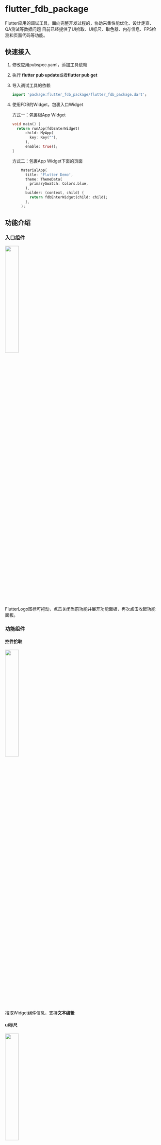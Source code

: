# flutter_fdb_package
Flutter应用的调试工具，面向完整开发过程的，协助采集性能优化、设计走查、QA测试等数据问题
目前已经提供了UI拾取、UI标尺、取色器、内存信息、FPS检测和页面代码等功能。

## 快速接入
1. 修改应用pubspec.yaml，添加工具依赖

   

2. 执行 **flutter pub update**或者**flutter pub get**

   

3. 导入调试工具的依赖

   ```dart
   import 'package:flutter_fdb_package/flutter_fdb_package.dart';
   ```

   

4. 使用FDB的Widget，包裹入口Widget

   方式一：包裹根App Widget

   ```dart
   void main() {
     return runApp(fdbEnterWidget(
         child: MyApp(
           key: Key(""),
         ),
         enable: true));
   }
   ```

   方式二：包裹App Widget下面的页面

   ```dart
       MaterialApp(
         title: 'Flutter Demo',
         theme: ThemeData(
           primarySwatch: Colors.blue,
         ),
         builder: (context, child) {
           return fdbEnterWidget(child: child);
         },
       );
   ```

## 功能介绍

### 入口组件


<div align=left>
<img src=assets/entry_widget.gif  width=30%/>
</div>

FlutterLogo图标可拖动，点击关闭当前功能并展开功能面板，再次点击收起功能面板。

### 功能组件

#### 控件拾取

<div align=left>
<img src=assets/widget_kit.gif  width=30%/>
</div>


拾取Widget组件信息，支持**文本编辑**

#### ui标尺

<div align=left>
<img src=assets/ui_ruler.png  width=30%/>
</div>

可自动拖动的UI标尺，用于辅助**对齐、尺寸**等需求

#### 取色器

<div align=left>
<img src=assets/color.png  width=30%/>
</div>

可以拾取屏幕上任意点的像素，辅助取色



#### 帧率检测

<div align=left>
<img src=assets/fps.png  width=30%/>
</div>

查看一段时间内的帧率信息



#### 内存信息

<div align=left>
<img src=assets/memory.gif  width=30%/>
</div>


查询总内存和已使用内存，分组查看类内存，以及对象详情



#### 页面代码

<div align=left>
<img src=assets/code.gif  width=30%/>
</div>


默认展示当前页面代码，可编辑查询任意仓库的代码



### 自定义组件

1. 继承FDBKit，实现抽象方法

   ```dart
   abstract class FDBKit {
     /// 工具在面板上的名字
     String get name;
   
     /// 工具点击的回调
     void onTrigger();
   
     /// 工具点击之后 在程序上显示的widget 比如是检测类型的、拖动类型的
     Widget buildWidget(BuildContext context);
   
     /// 工具在面板上展示的图片
     ImageProvider get iconImageProvider;
   
     /// 面板隐藏和展示的回调
     void contentWidgetVisibilityChange(bool visibility) {}
   }
   
   class CustomKit extends FDBKit{
     @override
     Widget buildWidget(BuildContext context) {
       return null;
     }
   
     @override
     ImageProvider get iconImageProvider => null;
   
     @override
     String get name => null;
   
     @override
     void onTrigger() {
     }
     
   }
   ```

   

2. 在入口执行之前**注册插件**

   ```dart
   FDBKitsManager.instance.register(CustomKit())
   ```

   

### 注意事项

目前仅支持Flutter1.12以上版本以上，并且，作为调试工具本应用只对非Release模式有效

### 参考以及引用

https://pub.flutter-io.cn/packages/shared_preferences
https://pub.flutter-io.cn/packages/vm_service
https://pub.flutter-io.cn/packages/fbroadcast
https://pub.flutter-io.cn/packages/path_drawing
https://pub.flutter-io.cn/packages/image
https://pub.flutter-io.cn/packages/syntax_highlighter
https://pub.flutter-io.cn/packages/flutter_ume
